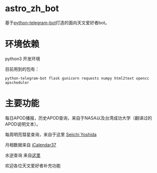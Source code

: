 # astro_zh_bot
基于[python-telegram-bot](https://github.com/python-telegram-bot/python-telegram-bot)打造的面向天文爱好者bot。
# 环境依赖
python3 开发环境

目前用到的包有：
```
python-telegram-bot flask gunicorn requests numpy html2text opencc apscheduler
```
# 主要功能
每日APOD播报，历史APOD查询，来自于NASA以及台湾成功大学（翻译过的APOD说明文本）。

每周明亮彗星查询，来自于这里 [Seiichi Yoshida](http://www.aerith.net/comet/weekly/current.html)

月相数据来自 [iCalendar37](http://www.icalendar37.net/lunar/app/)

水逆查询 来自[这里](https://mercuryretrogradeapi.com/)

欢迎各位天文爱好者补充功能
